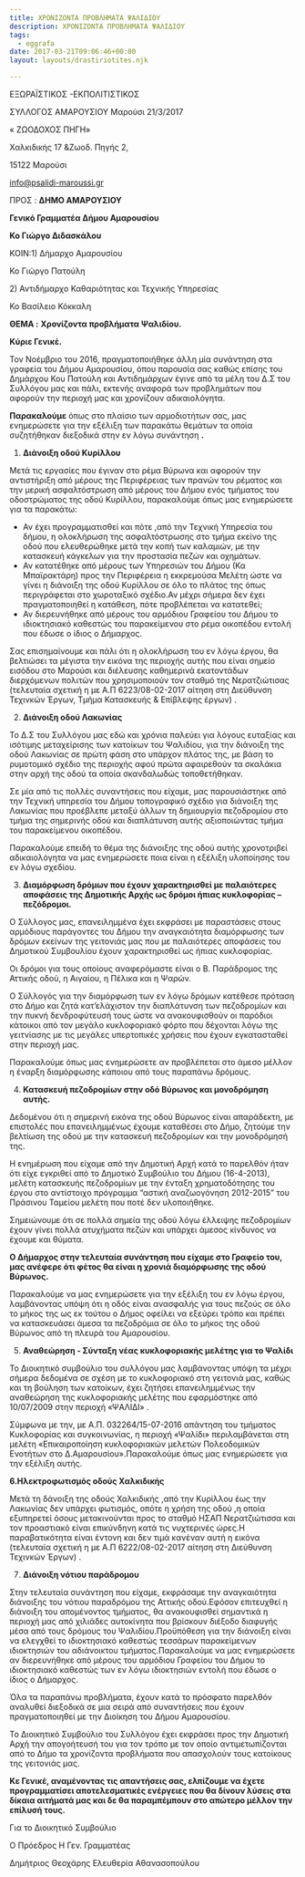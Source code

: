 ```yaml
---
title: ΧΡΟΝΙΖΟΝΤΑ ΠΡΟΒΛΗΜΑΤΑ ΨΑΛΙΔΙΟΥ
description: ΧΡΟΝΙΖΟΝΤΑ ΠΡΟΒΛΗΜΑΤΑ ΨΑΛΙΔΙΟΥ
tags:
  - eggrafa
date: 2017-03-21T09:06:46+00:00
layout: layouts/drastiriotites.njk

---
```


<!-- excerpt -->

ΕΞΩΡΑΪΣΤΙΚΟΣ -ΕΚΠΟΛΙΤΙΣΤΙΚΟΣ

ΣΥΛΛΟΓΟΣ ΑΜΑΡΟΥΣΙΟΥ Μαρούσι 21/3/2017

« ΖΩΟΔΟΧΟΣ ΠΗΓΗ»

Χαλκιδικής 17 &amp;Ζωοδ. Πηγής 2,

15122 Μαρούσι

<info@psalidi-maroussi.gr>

ΠΡΟΣ : **ΔΗΜΟ ΑΜΑΡΟΥΣΙΟΥ**

**Γενικό Γραμματέα Δήμου Αμαρουσίου**

**Κο Γιώργο Διδασκάλου**

ΚΟΙΝ:1) Δήμαρχο Αμαρουσίου

Κο Γιώργο Πατούλη

2\) Αντιδήμαρχο Καθαριότητας και Τεχνικής Υπηρεσίας

Κο Βασίλειο Κόκκαλη

**ΘΕΜΑ :** **Χρονίζοντα προβλήματα Ψαλιδίου.**

**Κύριε Γενικέ.**

Τον Νοέμβριο του 2016, πραγματοποιήθηκε άλλη μία συνάντηση στα γραφεία του Δήμου Αμαρουσίου, όπου παρουσία σας καθώς επίσης του Δημάρχου Κου Πατούλη και Αντιδημάρχων έγινε από τα μέλη του Δ.Σ του Συλλόγου μας και πάλι, εκτενής αναφορά των προβλημάτων που αφορούν την περιοχή μας και χρονίζουν αδικαιολόγητα.

**Παρακαλούμε** όπως στο πλαίσιο των αρμοδιοτήτων σας, μας ενημερώσετε για την εξέλιξη των παρακάτω θεμάτων τα οποία συζητήθηκαν διεξοδικά στην εν λόγω συνάντηση **.**

1. **Διάνοιξη οδού Κυρίλλου**

Μετά τις εργασίες που έγιναν στο ρέμα Βύρωνα και αφορούν την αντιστήριξη από μέρους της Περιφέρειας των πρανών του ρέματος και την μερική ασφαλτόστρωση από μέρους του Δήμου ενός τμήματος του οδοστρώματος της οδού Κυρίλλου, παρακαλούμε όπως μας ενημερώσετε για τα παρακάτω:

- Αν έχει προγραμματισθεί και πότε ,από την Τεχνική Υπηρεσία του δήμου, η ολοκλήρωση της ασφαλτόστρωσης στο τμήμα εκείνο της οδού που ελευθερώθηκε μετά την κοπή των καλαμιών, με την κατασκευή κάγκελων για την προστασία πεζών και οχημάτων.
- Αν κατατέθηκε από μέρους των Υπηρεσιών του Δήμου (Κα Μπαϊρακτάρη) προς την Περιφέρεια η εκκρεμούσα Μελέτη ώστε να γίνει η διάνοιξη της οδού Κυρίλλου σε όλο το πλάτος της όπως περιγράφεται στο χωροταξικό σχέδιο.Αν μέχρι σήμερα δεν έχει πραγματοποιηθεί η κατάθεση, πότε προβλέπεται να κατατεθεί;
- Αν διερευνήθηκε από μέρους του αρμόδιου Γραφείου του Δήμου το ιδιοκτησιακό καθεστώς του παρακείμενου στο ρέμα οικοπέδου εντολή που έδωσε ο ίδιος ο Δήμαρχος.

Σας επισημαίνουμε και πάλι ότι η ολοκλήρωση του εν λόγω έργου, θα βελτιώσει τα μέγιστα την εικόνα της περιοχής αυτής που είναι σημείο εισόδου στο Μαρούσι και διέλευσης καθημερινά εκατοντάδων διερχόμενων πολιτών που χρησιμοποιούν τον σταθμό της Νερατζιώτισας (τελευταία σχετική η με Α.Π 6223/08-02-2017 αίτηση στη Διεύθυνση Τεχινκών Έργων, Τμήμα Κατασκευής &amp; Επίβλεψης έργων) .

2. **Διάνοιξη οδού Λακωνίας**

Το Δ.Σ του Συλλόγου μας εδώ και χρόνια παλεύει για λόγους ευταξίας και ισότιμης μεταχείρισης των κατοίκων του Ψαλιδίου, για την διάνοιξη της οδού Λακωνίας σε πρώτη φάση στο υπάρχον πλάτος της, με βάση το ρυμοτομικό σχέδιο της περιοχής αφού πρώτα αφαιρεθούν τα σκαλάκια στην αρχή της οδού τα οποία σκανδαλωδώς τοποθετήθηκαν.

Σε μία από τις πολλές συναντήσεις που είχαμε, μας παρουσιάστηκε από την Τεχνική υπηρεσία του Δήμου τοπογραφικό σχέδιο για διάνοιξη της Λακωνίας που προέβλεπε μεταξύ άλλων τη δημιουργία πεζοδρομίου στο τμήμα της σημερινής οδού και διαπλάτυνση αυτής αξιοποιώντας τμήμα του παρακείμενου οικοπέδου.

Παρακαλούμε επειδή το θέμα της διάνοιξης της οδού αυτής χρονοτριβεί αδικαιολόγητα να μας ενημερώσετε ποια είναι η εξέλιξη υλοποίησης του εν λόγω σχεδίου.

3. **Διαμόρφωση δρόμων που έχουν χαρακτηρισθεί με παλαιότερες αποφάσεις της Δημοτικής Αρχής ως δρόμοι ήπιας κυκλοφορίας – πεζόδρομοι.**

Ο Σύλλογος μας, επανειλημμένα έχει εκφράσει με παραστάσεις στους αρμόδιους παράγοντες του Δήμου την αναγκαιότητα διαμόρφωσης των δρόμων εκείνων της γειτονιάς μας που με παλαιότερες αποφάσεις του Δημοτικού Συμβουλίου έχουν χαρακτηρισθεί ως ήπιας κυκλοφορίας.

Οι δρόμοι για τους οποίους αναφερόμαστε είναι ο Β. Παράδρομος της Αττικής οδού, η Αιγαίου, η Πέλικα και η Ψαρών.

Ο Σύλλογός για την διαμόρφωση των εν λόγω δρόμων κατέθεσε πρόταση στο Δήμο και ζητά κατ’ελάχιστον την διαπλάτυνση των πεζοδρομίων και την πυκνή δενδροφύτευσή τους ώστε να ανακουφισθούν οι παρόδιοι κάτοικοι από τον μεγάλο κυκλοφοριακό φόρτο που δέχονται λόγω της γειτνίασης με τις μεγάλες υπερτοπικές χρήσεις που έχουν εγκατασταθεί στην περιοχή μας.

Παρακαλούμε όπως μας ενημερώσετε αν προβλέπεται στο άμεσο μέλλον η έναρξη διαμόρφωσης κάποιου από τους παραπάνω δρόμους.

4. **Κατασκευή πεζοδρομίων στην οδό Βύρωνος και μονοδρόμηση αυτής.**

Δεδομένου ότι η σημερινή εικόνα της οδού Βύρωνος είναι απαράδεκτη, με επιστολές που επανειλημμένως έχουμε καταθέσει στο Δήμο, ζητούμε την βελτίωση της οδού με την κατασκευή πεζοδρομίων και την μονοδρόμησή της.

Η ενημέρωση που είχαμε από την Δημοτική Αρχή κατά το παρελθόν ήταν ότι είχε εγκριθεί από το Δημοτικό Συμβούλιο του Δήμου (16-4-2013), μελέτη κατασκευής πεζοδρομίων με την ένταξη χρηματοδότησης του έργου στο αντίστοιχο πρόγραμμα “αστική αναζωογόνηση 2012-2015” του Πράσινου Ταμείου μελέτη που ποτέ δεν υλοποιήθηκε.

Σημειώνουμε ότι σε πολλά σημεία της οδού λόγω έλλειψης πεζοδρομίων έχουν γίνει πολλά ατυχήματα πεζών και υπάρχει άμεσος κίνδυνος να έχουμε και θύματα.

**Ο Δήμαρχος στην τελευταία συνάντηση που είχαμε στο Γραφείο του, μας ανέφερε ότι φέτος θα είναι η χρονιά διαμόρφωσης της οδού Βύρωνος.**

Παρακαλούμε να μας ενημερώσετε για την εξέλιξη του εν λόγω έργου, λαμβάνοντας υπόψη ότι η οδός είναι ανασφαλής για τους πεζούς σε όλο το μήκος της ως εκ τούτου ο Δήμος οφείλει να εξεύρει τρόπο και πρέπει να κατασκευάσει άμεσα τα πεζοδρόμια σε όλο το μήκος της οδού Βύρωνος από τη πλευρά του Αμαρουσίου.

5. **Αναθεώρηση - Σύνταξη νέας κυκλοφοριακής μελέτης για το Ψαλίδι**

Το Διοικητικό συμβούλιο του συλλόγου μας λαμβάνοντας υπόψη τα μέχρι σήμερα δεδομένα σε σχέση με το κυκλοφοριακό στη γειτονιά μας, καθώς και τη βούληση των κατοίκων, έχει ζητήσει επανειλημμένως την αναθεώρηση της κυκλοφοριακής μελέτης που εφαρμόστηκε από 10/07/2009 στην περιοχή «ΨΑΛΙΔΙ» .

Σύμφωνα με την, με Α.Π. 032264/15-07-2016 απάντηση του τμήματος Κυκλοφορίας και συγκοινωνίας, η περιοχή «Ψαλίδι» περιλαμβάνεται στη μελέτη «Επικαιροποίηση κυκλοφοριακών μελετών Πολεοδομικών Ενοτήτων στο Δ.Αμαρουσίου».Παρακαλούμε όπως μας ενημερώσετε για την εξέλιξη αυτής.

**6.Ηλεκτροφωτισμός οδούς Χαλκιδικής**

Μετά τη δάνοιξη της οδούς Χαλκιδικής ,από την Κυρίλλου έως την Λακωνίας δεν υπάρχει φωτισμός, οπότε η χρήση της οδού ,η οποία εξυπηρετεί όσους μετακινούνται προς το σταθμό ΗΣΑΠ Νερατζιώτισσα και τον προαστιακό είναι επικύνδηνη κατά τις νυχτερινές ώρες.Η παραβατικότητα είναι έντονη και δεν τιμά κανέναν αυτή η εικόνα (τελευταία σχετική η με Α.Π 6222/08-02-2017 αίτηση στη Διεύθυνση Τεχινκών Έργων) .

7. **Διάνοιξη νότιου παράδρομου**

Στην τελευταία συνάντηση που είχαμε, εκφράσαμε την αναγκαιότητα διάνοιξης του νότιου παραδρόμου της Αττικής οδού.Εφόσον επιτευχθεί η διάνοιξη του απομένοντος τμήματος, θα ανακουφισθεί σημαντικά η περιοχή μας από χιλιάδες αυτοκίνητα που βρίσκουν διέξοδο διαφυγής μέσα από τους δρόμους του Ψαλιδίου.Προϋπόθεση για την διάνοιξη είναι να ελεγχθεί το ιδιοκτησιακό καθεστώς τεσσάρων παρακείμενων ιδιοκτησιών του αδιάνοικτου τμήματος.Παρακαλούμε να μας ενημερώσετε αν διερευνήθηκε από μέρους του αρμόδιου Γραφείου του Δήμου το ιδιοκτησιακό καθεστώς των εν λόγω ιδιοκτησιών εντολή που έδωσε ο ίδιος ο Δήμαρχος.

Όλα τα παραπάνω προβλήματα, έχουν κατά το πρόσφατο παρελθόν αναλυθεί διεξοδικά σε μια σειρά από συναντήσεις που έχουν πραγματοποιηθεί με την Διοίκηση του Δήμου Αμαρουσίου.

Το Διοικητικό Συμβούλιο του Συλλόγου έχει εκφράσει προς την Δημοτική Αρχή την απογοήτευσή του για τον τρόπο με τον οποίο αντιμετωπίζονται από το Δήμο τα χρονίζοντα προβλήματα που απασχολούν τους κατοίκους της γειτονιάς μας.

**Κε Γενικέ, αναμένοντας τις απαντήσεις σας, ελπίζουμε να έχετε προγραμματίσει αποτελεσματικές ενέργειες που θα δίνουν λύσεις στα δίκαια αιτήματά μας και δε θα παραμπέμπουν στο απώτερο μέλλον την επίλυσή τους.**

Για το Διοικητικό Συμβούλιο

Ο Πρόεδρος Η Γεν. Γραμματέας

Δημήτριος Θεοχάρης Ελευθερία Αθανασοπούλου
